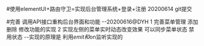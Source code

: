 #使用elementUI+路由守卫=实现后台管理系统+登录+注册
20200614 git提交

#完善 调用API接口重构后台界面和功能 --20200616@DYH
1 完善菜单管理 添加 删除 修改功能的实现
2 实现左侧的菜单实时动态改变效果 可以同步菜单状态 禁用状态
    --实现的原理是 利用$emit和$on监听实现的